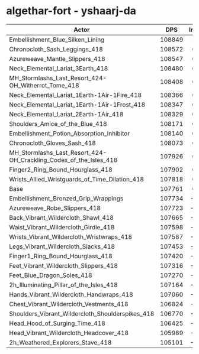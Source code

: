 # algethar-fort - yshaarj-da
| Actor | DPS | Increase |
|---|:---:|:---:|
|Embellishment_Blue_Silken_Lining|108849|1.01%|
|Chronocloth_Sash_Leggings_418|108572|0.75%|
|Azureweave_Mantle_Slippers_418|108547|0.73%|
|Neck_Elemental_Lariat_3Earth_418|108480|0.67%|
|MH_Stormlashs_Last_Resort_424-OH_Witherrot_Tome_418|108408|0.60%|
|Neck_Elemental_Lariat_1Earth-1Air-1Fire_418|108366|0.56%|
|Neck_Elemental_Lariat_1Earth-1Air-1Frost_418|108347|0.54%|
|Neck_Elemental_Lariat_2Earth-1Air_418|108329|0.53%|
|Shoulders_Amice_of_the_Blue_418|108171|0.38%|
|Embellishment_Potion_Absorption_Inhibitor|108140|0.35%|
|Chronocloth_Gloves_Sash_418|108073|0.29%|
|MH_Stormlashs_Last_Resort_424-OH_Crackling_Codex_of_the_Isles_418|107926|0.15%|
|Finger2_Ring_Bound_Hourglass_418|107902|0.13%|
|Wrists_Allied_Wristguards_of_Time_Dilation_418|107818|0.05%|
|Base|107761|0.00%|
|Embellishment_Bronzed_Grip_Wrappings|107734|-0.03%|
|Azureweave_Robe_Slippers_418|107723|-0.04%|
|Back_Vibrant_Wildercloth_Shawl_418|107665|-0.09%|
|Waist_Vibrant_Wildercloth_Girdle_418|107598|-0.15%|
|Wrists_Vibrant_Wildercloth_Wristwraps_418|107587|-0.16%|
|Legs_Vibrant_Wildercloth_Slacks_418|107453|-0.29%|
|Finger1_Ring_Bound_Hourglass_418|107420|-0.32%|
|Feet_Vibrant_Wildercloth_Slippers_418|107316|-0.41%|
|Feet_Blue_Dragon_Soles_418|107270|-0.46%|
|2h_Illuminating_Pillar_of_the_Isles_418|107164|-0.55%|
|Hands_Vibrant_Wildercloth_Handwraps_418|107060|-0.65%|
|Chest_Vibrant_Wildercloth_Vestments_418|106824|-0.87%|
|Shoulders_Vibrant_Wildercloth_Shoulderspikes_418|106770|-0.92%|
|Head_Hood_of_Surging_Time_418|106425|-1.24%|
|Head_Vibrant_Wildercloth_Headcover_418|105989|-1.64%|
|2h_Weathered_Explorers_Stave_418|105101|-2.47%|
